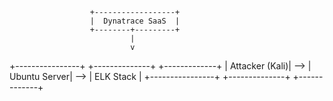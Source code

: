                       +------------------+
                      |  Dynatrace SaaS  |
                      +--------+---------+
                               |
                               v
+----------------+     +--------------+     +-------------+
| Attacker (Kali)| --> | Ubuntu Server| --> | ELK Stack   |
+----------------+     +--------------+     +-------------+

